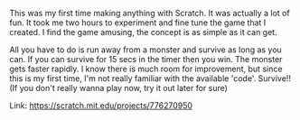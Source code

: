 This was my first time making anything with Scratch. It was actually a lot of fun. It took me two hours to experiment and fine tune the game that I created. 
I find the game amusing, the concept is as simple as it can get.

All you have to do is run away from a monster and survive as long as you can. If you can survive for 15 secs in the timer then you win.
The monster gets faster rapidly.
I know there is much room for improvement, but since this is my first time, I'm not really familiar with the available 'code'.
Survive!!
(If you don't really wanna play now, try it out later for sure)


Link:
https://scratch.mit.edu/projects/776270950

